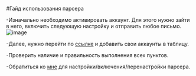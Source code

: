 #Гайд использования парсера

-Изначально необходимо активировать аккаунт. Для этого нужно зайти в него, включить следующую настройку и отправить любое письмо.
![image](https://sun9-60.userapi.com/impg/GPFivxrnQ-Dchs7yy6hJ5wAJJn1OuTlj3Pq7_A/4Tl6-eFqi_I.jpg?size=2560x864&quality=96&sign=aa3a2d5c067ca565bb45ea5b0e311b9e&type=album)

-Далее, нужно перейти по [ссылке](https://docs.google.com/spreadsheets/d/1Yg5Ns-r3B83WAhkfh96Gnidjw-NVeWJ3ZJwDks8sdZs/edit#gid=0)  и добавить свои аккаунты в таблицу. 

-Проверить наличие и правильность выполнения всех пунктов.

-Обратиться ко [мне](https://t.me/chaosgaiko) для настройки/включения/перенастройки парсера.
